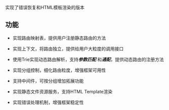 实现了错误恢复和HTML模板渲染的版本

## 功能

* 实现路由映射表，提供用户注册静态路由的方法

* 实现上下文，将路由独立，提供给用户大粒度的调用接口

* 使用Trie实现动态路由解析，支持***参数匹配*** 和***通配***，提供动态路由的注册方法

* 实现分组控制，细化路由粒度，增强框架可用性

* 支持中间件，可按分组增加拓展功能

* 实现静态文件资源服务，支持HTML Template渲染

* 实现错误处理机制，增强框架稳定性
